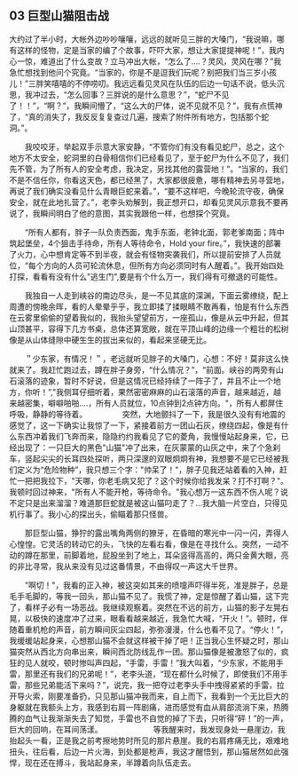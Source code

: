 ## 03 巨型山猫阻击战
大约过了半小时，大帐外边吵吵嚷嚷，远远的就听见三胖的大嗓门，“我说嘛，哪有这样的怪物，定是当家的编了个故事，吓吓大家，想让大家提提神呢！”，我内心一惊，难道出了什么变故？立马冲出大帐，“怎么了....？灵风，灵风在哪？”我急忙想找到他问个究竟。“当家的，你是不是逗我们玩呢？别把我们当三岁小孩儿！”三胖笑嘻嘻的不停唠叨。我远远看见灵风在队伍的后边一句话不说，低头沉思，我冲过去，“怎么回事？三胖说的是什么意思？”，“蛇尸不见了！！”，“啊？”，我瞬间懵了，“这么大的尸体，说不见就不见？”，我有点慌神了，“真的消失了，我反反复复查过几遍，搜索了附件所有地方，包括那个蛇洞。”。

　　我咬咬牙，举起双手示意大家安静，“不管你们有没有看见蛇尸，总之，这个地方不太安全，蛇洞里的白骨相信你们已经看见了，至于蛇尸为什么不见了，我们先不管，为了所有人的安全考虑，我决定，另找其他的露营地！”。“当家的，我们不是不信任你，你看这天色，都已经黑了，大家都很疲惫，哪有精神去另寻营地，再说了我们确实没看见什么青眼巨蛇来着。”，“要不这样吧，今晚轮流守夜，确保安全，就在此地扎营了。”，老李头劝解到，我正想开口，却看见灵风示意我不要再说了，我瞬间明白了他的意图，其实我跟他一样，也想探个究竟。


　　“所有人都有，胖子一队负责西面，鬼手东面，老钟北面，郭老爹南面；阵中筑起堡垒，4个狙击手待命，所有人等待命令，Hold your fire。”，我快速的部署了火力，心中想肯定等不到半夜，就会有怪物突袭我们，所以提前安排了人员就位，“每个方向的人员可轮流休息，但所有方向必须同时有人醒着。”。我开始四处打探，看看有没有什么"逃生门",要是有个什么万一，我们得有可撤退的可能性。

　　我独自一人走到峡谷的南边尽头，是一不见其底的深渊，下面云雾缭绕，配上周遭的傍晚余晖，看的人晕晕乎乎，我立即揉了揉眼睛不敢再看，怕是有什么东西在云雾里偷偷的望着我似的，我抬头望望前方，一座孤山，像是从云中升起，但其山顶甚平，容得下几方书桌，总体还算宽敞，就在平顶山峰的边缘一个粗壮的松树像是从山体缝隙中硬生生的拔出来似的，看起来坚硬无比。

　　＂少东家，有情况！＂，老远就听见胖子的大嗓门，心想：不好！莫非这么快就来了。我赶忙跑过去，蹲在胖子身旁，“什么情况？”，“前面。峡谷的两旁有山石滚落的迹象，暂时不好说，但是这情况已经持续了一阵子了，并且不止一个地方，你听！”,"我侧耳仔细听着，果然密密麻麻的山石滚落的声音，越来越近，越来越密集，噼噼啪啪....，所有人员就位，10点钟到2点钟方向。"，所有人都屏住呼吸，静静的等待着。
　　
　　突然，大地颤抖了一下，我是很久没有有地震的感觉了，这一下确实让我惊了一下，紧接着前方一团山石灰，缭绕四起，像是有什么东西冲着我们飞奔而来，隐隐约约我看见了它的菱角，我慢慢站起身来，它，已经出现了：一只巨大的黑色"山猫"冲了出来，在灰蒙蒙的山灰之中，来了个急刹车，竖起尖尖的长耳四处探听，两只深邃的双眼炯炯有神，我想要不是它已经被我们定义为“危险物种”，我只想三个字："帅呆了！"，胖子见我还站着看的入神，赶忙一把把我拉下，"天哪，你老毛病又犯了？这个时候你给我发呆？打不打啊？"。我顿时回过神来，"所有人不能开枪，等待命令。"我心想万一这东西不伤人呢？说不定只是出来溜溜？难道那巨蛇就是被这山猫叼走了？...我大脑一片空白，只得见机行事了。我小心的探出头，偷瞄着那只怪兽。

   　　那巨型山猫，狰狞的露出嘴角两侧的獠牙，在昏暗的寒光中一闪一闪，弄得人心惶惶。它灵活的转动它的头，飞快的左看右看，像是在寻找什么。突然，一动不动的蹲在那里，前脚着地，屁股坐到了地上，耳朵竖得高高的，两只金黄大眼，亮的非比寻常，我从来没有见过这番情景，不由得叹一声这大千世界。
    　　

　　"啊切！"，我看的正入神，被这突如其来的喷嚏声吓得半死，准是胖子，总是毛手毛脚的，等我一回头，那山猫不见了。我慌了神，定是惊醒了着山猫，这下完了，看样子必有一场恶战。我继续观察着。突然在不远的前方，山猫的影子左晃右晃，以极快的速度冲了过来，眼看看越来越近，我急忙大喊，“开火！”。顿时，伴随着重机枪的声音，前方瞬间灰尘四起，弥弥漫漫，什么也看不见了。“停火！”，我缓缓站起身来，心想那山猫不会就这样被干掉了吧！正当我心生怀疑之时，那山猫突然从西北方向串出来，瞬间西北防线乱作一团。那山猫像是被激怒了似的，疯狂的见人就咬，顿时惨叫声四起，“手雷，手雷！”我大叫着，“少东家，不能用手雷，那里还有我们的兄弟呢！”，老李头道，“现在都什么时候了，即使我们不用手雷，那些兄弟能活下来吗？”，说完，我一把夺过老李头手中拽得紧紧的手雷，拉开导火索，刚要准备扔，只见那山猫冲我而来，自上而下，我看到一个无比巨大的身躯就在我额头上方，我感到右肩一阵剧痛，进而感觉有血从肩部流淌下来，热腾腾的血气让我渐渐失去了知觉，手雷也不自觉的掉了下去，只听得“砰！”的一声，巨大的回响，在耳间荡漾。
　　　
　　　等我醒来时，我发现身处一悬崖边，我抬起头一看，正是我之前考擦地势时所见的那片悬崖。我的右肩疼痛无比，艰难地扭头，往后看，后边一片火海，到处都是枪声，我这才醒悟到，那山猫居然如此强悍，现在还在搏斗，我站起身来，半蹲着向队伍走去。